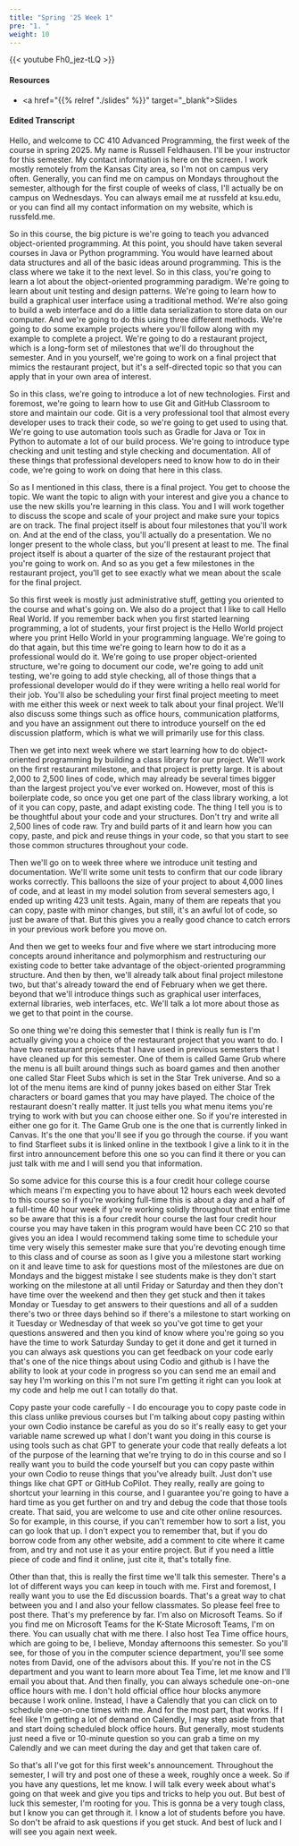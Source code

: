 ```yaml
---
title: "Spring '25 Week 1"
pre: "1. "
weight: 10
---
```


{{< youtube Fh0_jez-tLQ >}}

#### Resources

* <a href="{{% relref "./slides" %}}" target="_blank">Slides</a>

#### Edited Transcript


Hello, and welcome to CC 410 Advanced Programming, the first week of the course in spring 2025. My name is Russell Feldhausen. I'll be your instructor for this semester. My contact information is here on the screen. I work mostly remotely from the Kansas City area, so I'm not on campus very often. Generally, you can find me on campus on Mondays throughout the semester, although for the first couple of weeks of class, I'll actually be on campus on Wednesdays. You can always email me at russfeld at ksu.edu, or you can find all my contact information on my website, which is russfeld.me.

So in this course, the big picture is we're going to teach you advanced object-oriented programming. At this point, you should have taken several courses in Java or Python programming. You would have learned about data structures and all of the basic ideas around programming. This is the class where we take it to the next level. So in this class, you're going to learn a lot about the object-oriented programming paradigm. We're going to learn about unit testing and design patterns. We're going to learn how to build a graphical user interface using a traditional method. We're also going to build a web interface and do a little data serialization to store data on our computer. And we're going to do this using three different methods. We're going to do some example projects where you'll follow along with my example to complete a project. We're going to do a restaurant project, which is a long-form set of milestones that we'll do throughout the semester. And in you yourself, we're going to work on a final project that mimics the restaurant project, but it's a self-directed topic so that you can apply that in your own area of interest. 

So in this class, we're going to introduce a lot of new technologies. First and foremost, we're going to learn how to use Git and GitHub Classroom to store and maintain our code. Git is a very professional tool that almost every developer uses to track their code, so we're going to get used to using that. We're going to use automation tools such as Gradle for Java or Tox in Python to automate a lot of our build process. We're going to introduce type checking and unit testing and style checking and documentation. All of these things that professional developers need to know how to do in their code, we're going to work on doing that here in this class. 

So as I mentioned in this class, there is a final project. You get to choose the topic. We want the topic to align with your interest and give you a chance to use the new skills you're learning in this class. You and I will work together to discuss the scope and scale of your project and make sure your topics are on track. The final project itself is about four milestones that you'll work on. And at the end of the class, you'll actually do a presentation. We no longer present to the whole class, but you'll present at least to me. The final project itself is about a quarter of the size of the restaurant project that you're going to work on. And so as you get a few milestones in the restaurant project, you'll get to see exactly what we mean about the scale for the final project. 

So this first week is mostly just administrative stuff, getting you oriented to the course and what's going on. We also do a project that I like to call Hello Real World. If you remember back when you first started learning programming, a lot of students, your first project is the Hello World project where you print Hello World in your programming language. We're going to do that again, but this time we're going to learn how to do it as a professional would do it. We're going to use proper object-oriented structure, we're going to document our code, we're going to add unit testing, we're going to add style checking, all of those things that a professional developer would do if they were writing a hello real world for their job. You'll also be scheduling your first final project meeting to meet with me either this week or next week to talk about your final project. We'll also discuss some things such as office hours, communication platforms, and you have an assignment out there to introduce yourself on the ed discussion platform, which is what we will primarily use for this class. 

Then we get into next week where we start learning how to do object-oriented programming by building a class library for our project. We'll work on the first restaurant milestone, and that project is pretty large. It is about 2,000 to 2,500 lines of code, which may already be several times bigger than the largest project you've ever worked on. However, most of this is boilerplate code, so once you get one part of the class library working, a lot of it you can copy, paste, and adapt existing code. The thing I tell you is to be thoughtful about your code and your structures. Don't try and write all 2,500 lines of code raw. Try and build parts of it and learn how you can copy, paste, and pick and reuse things in your code, so that you start to see those common structures throughout your code. 

Then we'll go on to week three where we introduce unit testing and documentation. We'll write some unit tests to confirm that our code library works correctly. This balloons the size of your project to about 4,000 lines of code, and at least in my model solution from several semesters ago, I ended up writing 423 unit tests. Again, many of them are repeats that you can copy, paste with minor changes, but still, it's an awful lot of code, so just be aware of that. But this gives you a really good chance to catch errors in your previous work before you move on. 

And then we get to weeks four and five where we start introducing more concepts around inheritance and polymorphism and restructuring our existing code to better take advantage of the object-oriented programming structure. And then by then, we'll already talk about final project milestone two, but that's already toward the end of February when we get there. beyond that we'll introduce things such as graphical user interfaces, external libraries, web interfaces, etc. We'll talk a lot more about those as we get to that point in the course. 

So one thing we're doing this semester that I think is really fun is I'm actually giving you a choice of the restaurant project that you want to do. I have two restaurant projects that I have used in previous semesters that I have cleaned up for this semester. One of them is called Game Grub where the menu is all built around things such as board games and then another one called Star Fleet Subs which is set in the Star Trek universe. And so a lot of the menu items are kind of punny jokes based on either Star Trek characters or board games that you may have played. The choice of the restaurant doesn't really matter. It just tells you what menu items you're trying to work with but you can choose either one. So if you're interested in either one go for it. The Game Grub one is the one that is currently linked in Canvas. It's the one that you'll see if you go through the course. if you want to find Starfleet subs it is linked online in the textbook I give a link to it in the first intro announcement before this one so you can find it there or you can just talk with me and I will send you that information.

So some advice for this course this is a four credit hour college course which means I'm expecting you to have about 12 hours each week devoted to this course so if you're working full-time this is about a day and a half of a full-time 40 hour week if you're working solidly throughout that entire time so be aware that this is a four credit hour course the last four credit hour course you may have taken in this program would have been CC 210 so that gives you an idea I would recommend taking some time to schedule your time very wisely this semester make sure that you're devoting enough time to this class and of course as soon as I give you a milestone start working on it and leave time to ask for questions most of the milestones are due on Mondays and the biggest mistake I see students make is they don't start working on the milestone at all until Friday or Saturday and then they don't have time over the weekend and then they get stuck and then it takes Monday or Tuesday to get answers to their questions and all of a sudden there's two or three days behind so if there's a milestone to start working on it Tuesday or Wednesday of that week so you've got time to get your questions answered and then you kind of know where you're going so you have the time to work Saturday Sunday to get it done and get it turned in you can always ask questions you can get feedback on your code early that's one of the nice things about using Codio and github is I have the ability to look at your code in progress so you can send me an email and say hey I'm working on this I'm not sure I'm getting it right can you look at my code and help me out I can totally do that.

Copy paste your code carefully - I do encourage you to copy paste code in this class unlike previous courses but I'm talking about copy pasting within your own Codio instance be careful as you do so it's really easy to get your variable name screwed up what I don't want you doing in this course is using tools such as chat GPT to generate your code that really defeats a lot of the purpose of the learning that we're trying to do in this course and so I really want you to build the code yourself but you can copy paste within your own Codio to reuse things that you've already built. Just don't use things like chat GPT or GitHub CoPilot. They really, really are going to shortcut your learning in this course, and I guarantee you're going to have a hard time as you get further on and try and debug the code that those tools create. That said, you are welcome to use and cite other online resources. So for example, in this course, if you can't remember how to sort a list, you can go look that up. I don't expect you to remember that, but if you do borrow code from any other website, add a comment to cite where it came from, and try and not use it as your entire project. But if you need a little piece of code and find it online, just cite it, that's totally fine. 

Other than that, this is really the first time we'll talk this semester. There's a lot of different ways you can keep in touch with me. First and foremost, I really want you to use the Ed discussion boards. That's a great way to chat between you and I and also your fellow classmates. So please feel free to post there. That's my preference by far. I'm also on Microsoft Teams. So if you find me on Microsoft Teams for the K-State Microsoft Teams, I'm on there. You can usually chat with me there. I also host Tea Time office hours, which are going to be, I believe, Monday afternoons this semester. So you'll see, for those of you in the computer science department, you'll see some notes from David, one of the advisors about this. If you're not in the CS department and you want to learn more about Tea Time, let me know and I'll email you about that. And then finally, you can always schedule one-on-one office hours with me. I don't hold official office hour blocks anymore because I work online. Instead, I have a Calendly that you can click on to schedule one-on-one times with me. And for the most part, that works. If I feel like I'm getting a lot of demand on Calendly, I may step aside from that and start doing scheduled block office hours. But generally, most students just need a five or 10-minute question so you can grab a time on my Calendly and we can meet during the day and get that taken care of. 

So that's all I've got for this first week's announcement. Throughout the semester, I will try and post one of these a week, roughly once a week. So if you have any questions, let me know. I will talk every week about what's going on that week and give you tips and tricks to help you out. But best of luck this semester, I'm rooting for you. This is gonna be a very tough class, but I know you can get through it. I know a lot of students before you have. So don't be afraid to ask questions if you get stuck. And best of luck and I will see you again next week. 
